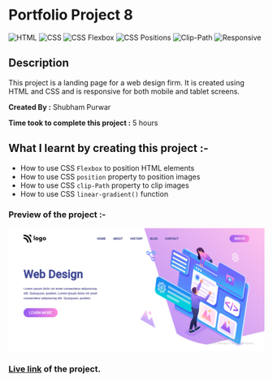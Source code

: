 # Portfolio Project 8

![HTML](https://img.shields.io/badge/-HTML-red)
![CSS](https://img.shields.io/badge/-CSS-brightgreen)
![CSS Flexbox](https://img.shields.io/badge/CSS%20Flexbox-blue)
![CSS Positions](https://img.shields.io/badge/CSS%20Positions-orange)
![Clip-Path](https://img.shields.io/badge/-Clip--Path-yellow)
![Responsive](https://img.shields.io/badge/-Responsive-blueviolet)

## Description

This project is a landing page for a web design firm. It is created using HTML and CSS and is responsive for both mobile and tablet screens.

**Created By :** Shubham Purwar

**Time took to complete this project :** 5 hours

## What I learnt by creating this project :-

- How to use CSS `Flexbox` to position HTML elements
- How to use CSS `position` property to position images
- How to use CSS `clip-Path` property to clip images
- How to use CSS `linear-gradient()` function

### Preview of the project :-

![preview](./preview.png)

### [**Live link**](https://portfolio-project-8.vercel.app/) of the project.
